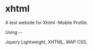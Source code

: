 # xhtml


<!--Xhtml - Test -->

A test website for Xhtml -Mobile Profile. 

Using -- 

Jquery Lightweight,
XHTML,
WAP CSS,
